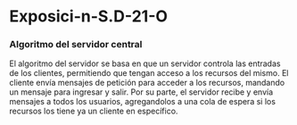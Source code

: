 # Exposici-n-S.D-21-O


### Algoritmo del servidor central
El algoritmo del servidor se basa en que un servidor controla las entradas de los clientes, permitiendo que tengan acceso a los recursos del mismo.
El cliente envía mensajes de petición para acceder a los recursos, mandando un mensaje para ingresar y salir. Por su parte, el servidor recibe y envía mensajes
a todos los usuarios, agregandolos a una cola de espera si los recursos los tiene ya un cliente en específico.
